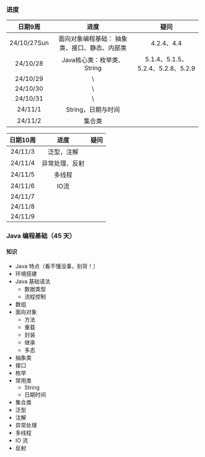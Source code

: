 ### 进度

|   日期9周   |                      进度                      |               疑问                |
| :---------: | :--------------------------------------------: | :-------------------------------: |
| 24/10/27Sun | 面向对象编程基础：  抽象类、接口、静态、内部类 |            4.2.4、4.4             |
|  24/10/28   |           Java核心类：枚举类、String           | 5.1.4、5.1.5、5.2.4、5.2.8、5.2.9 |
|  24/10/29   |                       \                        |                                   |
|  24/10/30   |                       \                        |                                   |
|  24/10/31   |                       \                        |                                   |
|   24/11/1   |               String，日期与时间               |                                   |
|   24/11/2   |                     集合类                     |                                   |

| 日期10周 |      进度      | 疑问 |
| :------: | :------------: | :--: |
| 24/11/3  |   泛型，注解   |      |
| 24/11/4  | 异常处理、反射 |      |
| 24/11/5  |     多线程     |      |
| 24/11/6  |      IO流      |      |
| 24/11/7  |                |      |
| 24/11/8  |                |      |
| 24/11/9  |                |      |

### Java 编程基础（45 天）

#### 知识

- Java 特点（看不懂没事，别背！）
- 环境搭建
- Java 基础语法
  - 数据类型
  - 流程控制
- 数组
- 面向对象
  - 方法
  - 重载
  - 封装
  - 继承
  - 多态
- 抽象类
- 接口
- 枚举
- 常用类
  - String
  - 日期时间
- 集合类
- 泛型
- 注解
- 异常处理
- 多线程
- IO 流
- 反射

